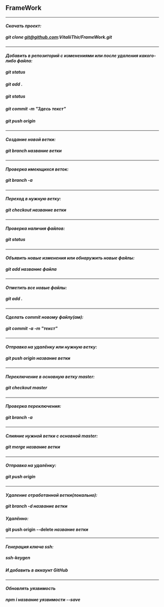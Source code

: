 ## FrameWork
***
#### ***Скачать проект:***
##### git clone git@github.com:VitaliiThir/FrameWork.git
***
#### ***Добавить в репозиторий с изменениями или после удаления какого-либо файла:***
##### git status
##### git add .
##### git status
##### git commit -m "Здесь текст"
##### git push origin
***
#### ***Создание новой ветки:***
##### git branch *название ветки*
***
#### ***Проверка имеющихся веток:***
##### git branch -a
***
#### ***Переход в нужную ветку:***
##### git checkout *название ветки*
***
#### ***Проверка наличия файлов:*** 
##### git status
***
#### ***Объявить новые изменения или обнаружить новые файлы:***
##### git add *название файла*
***
#### ***Отметить все новые файлы:***
##### git add .
***
#### ***Сделать commit новому файлу(ам):***
##### git commit -a -m "текст"
***
#### ***Отправка на удалёнку или нужную ветку:***
##### git push origin *название ветки*
***
#### ***Переключение в основную ветку master:***
##### git checkout master
***
#### ***Проверка переключения:***
##### git branch -a
***
#### ***Слияние нужной ветки с основной master:***
##### git merge *название ветки*
***
#### ***Отправка на удалёнку:***
##### git push origin
***
#### ***Удаление отработанной ветки(локально):***
##### git branch -d *название ветки*
#### ***Удалённо:***
#### git push origin --delete  *название ветки*
***
#### ***Генерация ключа ssh:***
##### ssh-keygen 
##### *И добавить в аккаунт GitHub*
***
#### ***Обновлять уязвимость***
##### ***npm i название уязвимости --save***
